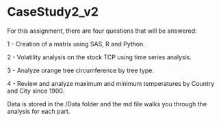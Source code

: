 # CaseStudy2_v2
For this assignment, there are four questions that will be answered:

1 - Creation of a matrix using SAS, R and Python.

2 - Volatility analysis on the stock TCP using time series analysis.

3 - Analyze orange tree circumference by tree type.

4 - Review and analyze maximum and minimum temperatures by Country and City since 1900.

Data is stored in the /Data folder and the md file walks you through the analysis for each part.
